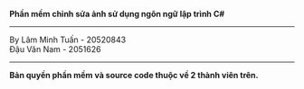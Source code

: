 <b>Phần mềm chỉnh sửa ảnh sử dụng ngôn ngữ lập trình C#</b>
<hr>
By
Lâm Minh Tuấn - 20520843
<br>
Đậu Văn Nam - 2051626
<hr>
<b>Bản quyền phần mềm và source code thuộc về 2 thành viên trên.</b>
